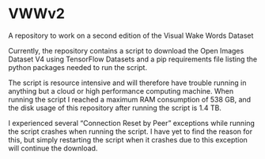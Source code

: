 # VWWv2
A repository to work on a second edition of the Visual Wake Words Dataset

Currently, the repository contains a script to download the Open Images Dataset V4 using TensorFlow Datasets and a pip requirements file listing the python packages needed to run the script.

The script is resource intensive and will therefore have trouble running in anything but a cloud or high performance computing machine.
When running the script I reached a maximum RAM consumption of 538 GB, and the disk usage of this repository after running the script is 1.4 TB.

I experienced several “Connection Reset by Peer” exceptions while running the script crashes when running the script. 
I have yet to find the reason for this, but simply restarting the script when it crashes due to this exception will continue the download.